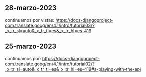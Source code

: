 


28-marzo-2023
-------------


continuamos por vistas:
https://docs-djangoproject-com.translate.goog/en/4.1/intro/tutorial03/?_x_tr_sl=auto&_x_tr_tl=es&_x_tr_hl=es-419





25-marzo-2023
-------------


continuamos por:
https://docs-djangoproject-com.translate.goog/en/4.1/intro/tutorial02/?_x_tr_sl=auto&_x_tr_tl=es&_x_tr_hl=es-419#s-playing-with-the-api

